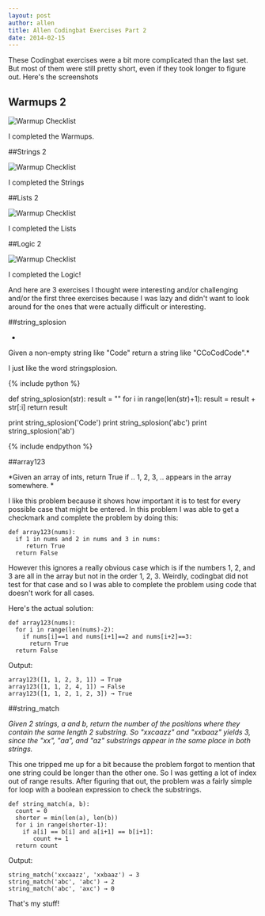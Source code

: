 ```yaml
---
layout: post
author: allen
title: Allen Codingbat Exercises Part 2
date: 2014-02-15
---
```


These Codingbat exercises were a bit more complicated than the last set. But most
of them were still pretty short, even if they took longer to figure out. Here's 
the screenshots

## Warmups 2

![Warmup Checklist](http://i.imgur.com/bqkWC5B.png)

I completed the Warmups.

##Strings 2

![Warmup Checklist](http://i.imgur.com/r3mcHCz.png)

I completed the Strings

##Lists 2

![Warmup Checklist](http://i.imgur.com/F57XrrU.png)

I completed the Lists

##Logic 2

![Warmup Checklist](http://i.imgur.com/n5JI1qx.png)

I completed the Logic!

And here are 3 exercises I thought were interesting and/or challenging and/or
the first three exercises because I was lazy and didn't want to look around for
the ones that were actually difficult or interesting.

##string_splosion

*
Given a non-empty string like "Code" return a string like "CCoCodCode".*

I just like the word stringsplosion.

{% include python %}

def string_splosion(str):
  result = ""
  for i in range(len(str)+1):
    result = result + str[:i]
  return result
  
print string_splosion('Code')
print string_splosion('abc')
print string_splosion('ab')

{% include endpython %}

##array123

*Given an array of ints, return True if .. 1, 2, 3, .. appears in the array somewhere. *

I like this problem because it shows how important it is to test for every possible
case that might be entered. In this problem I was able to get a checkmark and 
complete the problem by doing this:

```
def array123(nums):
  if 1 in nums and 2 in nums and 3 in nums:
     return True
  return False
```

However this ignores a really obvious case which is if the numbers 1, 2, and 3
are all in the array but not in the order 1, 2, 3. Weirdly, codingbat did not test
for that case and so I was able to complete the problem using code that doesn't work
for all cases.

Here's the actual solution:


```
def array123(nums):
  for i in range(len(nums)-2):
    if nums[i]==1 and nums[i+1]==2 and nums[i+2]==3:
      return True
  return False
```

Output:

```
array123([1, 1, 2, 3, 1]) → True
array123([1, 1, 2, 4, 1]) → False
array123([1, 1, 2, 1, 2, 3]) → True
```

##string_match

*Given 2 strings, a and b, return the number of the positions where they contain the same length 2 substring. So "xxcaazz" and "xxbaaz" yields 3, since the "xx", "aa", and "az" substrings appear in the same place in both strings.*

This one tripped me up for a bit because the problem forgot to mention that one
string could be longer than the other one. So I was getting a lot of index out of 
range results. After figuring that out, the problem was a fairly simple for loop
with a boolean expression to check the substrings.

```
def string_match(a, b):
  count = 0
  shorter = min(len(a), len(b))
  for i in range(shorter-1):
    if a[i] == b[i] and a[i+1] == b[i+1]:
       count += 1
  return count
```

Output:

```
string_match('xxcaazz', 'xxbaaz') → 3
string_match('abc', 'abc') → 2
string_match('abc', 'axc') → 0
```

That's my stuff!
